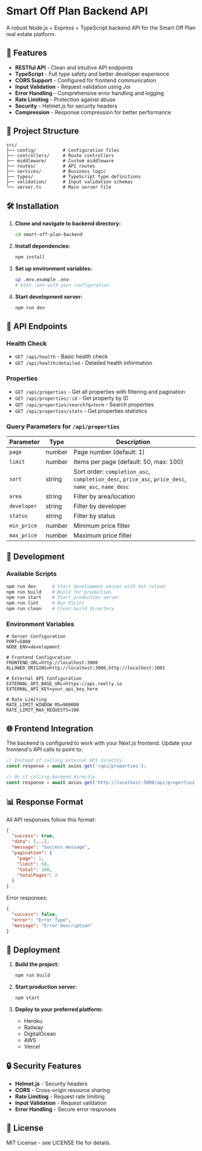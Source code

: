 # Smart Off Plan Backend API

A robust Node.js + Express + TypeScript backend API for the Smart Off Plan real estate platform.

## 🚀 Features

- **RESTful API** - Clean and intuitive API endpoints
- **TypeScript** - Full type safety and better developer experience
- **CORS Support** - Configured for frontend communication
- **Input Validation** - Request validation using Joi
- **Error Handling** - Comprehensive error handling and logging
- **Rate Limiting** - Protection against abuse
- **Security** - Helmet.js for security headers
- **Compression** - Response compression for better performance

## 📁 Project Structure

```
src/
├── config/          # Configuration files
├── controllers/     # Route controllers
├── middleware/      # Custom middleware
├── routes/          # API routes
├── services/        # Business logic
├── types/           # TypeScript type definitions
├── validation/      # Input validation schemas
└── server.ts        # Main server file
```

## 🛠️ Installation

1. **Clone and navigate to backend directory:**
   ```bash
   cd smart-off-plan-backend
   ```

2. **Install dependencies:**
   ```bash
   npm install
   ```

3. **Set up environment variables:**
   ```bash
   cp .env.example .env
   # Edit .env with your configuration
   ```

4. **Start development server:**
   ```bash
   npm run dev
   ```

## 📡 API Endpoints

### Health Check
- `GET /api/health` - Basic health check
- `GET /api/health/detailed` - Detailed health information

### Properties
- `GET /api/properties` - Get all properties with filtering and pagination
- `GET /api/properties/:id` - Get property by ID
- `GET /api/properties/search?q=term` - Search properties
- `GET /api/properties/stats` - Get properties statistics

### Query Parameters for `/api/properties`

| Parameter | Type | Description |
|-----------|------|-------------|
| `page` | number | Page number (default: 1) |
| `limit` | number | Items per page (default: 50, max: 100) |
| `sort` | string | Sort order: `completion_asc`, `completion_desc`, `price_asc`, `price_desc`, `name_asc`, `name_desc` |
| `area` | string | Filter by area/location |
| `developer` | string | Filter by developer |
| `status` | string | Filter by status |
| `min_price` | number | Minimum price filter |
| `max_price` | number | Maximum price filter |

## 🔧 Development

### Available Scripts

```bash
npm run dev      # Start development server with hot reload
npm run build    # Build for production
npm run start    # Start production server
npm run lint     # Run ESLint
npm run clean    # Clean build directory
```

### Environment Variables

```env
# Server Configuration
PORT=5000
NODE_ENV=development

# Frontend Configuration
FRONTEND_URL=http://localhost:3000
ALLOWED_ORIGINS=http://localhost:3000,http://localhost:3001

# External API Configuration
EXTERNAL_API_BASE_URL=https://api.reelly.io
EXTERNAL_API_KEY=your_api_key_here

# Rate Limiting
RATE_LIMIT_WINDOW_MS=900000
RATE_LIMIT_MAX_REQUESTS=100
```

## 🌐 Frontend Integration

The backend is configured to work with your Next.js frontend. Update your frontend's API calls to point to:

```typescript
// Instead of calling external API directly
const response = await axios.get('/api/properties');

// Or if calling backend directly
const response = await axios.get('http://localhost:5000/api/properties');
```

## 📊 Response Format

All API responses follow this format:

```json
{
  "success": true,
  "data": [...],
  "message": "Success message",
  "pagination": {
    "page": 1,
    "limit": 50,
    "total": 100,
    "totalPages": 2
  }
}
```

Error responses:

```json
{
  "success": false,
  "error": "Error Type",
  "message": "Error description"
}
```

## 🚀 Deployment

1. **Build the project:**
   ```bash
   npm run build
   ```

2. **Start production server:**
   ```bash
   npm start
   ```

3. **Deploy to your preferred platform:**
   - Heroku
   - Railway
   - DigitalOcean
   - AWS
   - Vercel

## 🔒 Security Features

- **Helmet.js** - Security headers
- **CORS** - Cross-origin resource sharing
- **Rate Limiting** - Request rate limiting
- **Input Validation** - Request validation
- **Error Handling** - Secure error responses

## 📝 License

MIT License - see LICENSE file for details.
